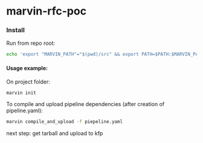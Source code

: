 # marvin-rfc-poc

### Install
Run from repo root:
```sh
echo 'export "MARVIN_PATH"="$(pwd)/src" && export PATH=$PATH:$MARVIN_PATH' >> ~/.bashrc
```

#### Usage example:
On project folder:
```sh
marvin init
```

To compile and upload pipeline dependencies (after creation of pipeline.yaml):
```sh
marvin compile_and_upload -f piepeline.yaml
```

next step: get tarball and upload to kfp
